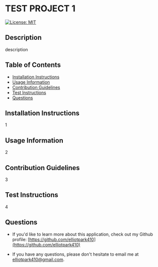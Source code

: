 # TEST PROJECT 1
  [![License: MIT](https://img.shields.io/badge/License-MIT-yellow.svg)](https://opensource.org/licenses/MIT)



  ## Description
  description



  ## Table of Contents
  * [Installation Instructions](#installation)
  * [Usage Information](#usage)
  * [Contribution Guidelines](#contribution)
  * [Test Instructions](#test)
  * [Questions](#questions)

  

  ## Installation Instructions
  1



  ## Usage Information
  2



  ## Contribution Guidelines
  3



  ## Test Instructions
  4



  ## Questions
  * If you'd like to learn more about this application, check out my Github profile: [https://github.com/elliotpark410](https://github.com/elliotpark410)
  
  * If you have any questions, please don't hesitate to email me at elliotpark410@gmail.com.


